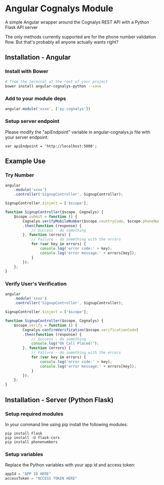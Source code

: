 # Angular Cognalys Module
A simple Angular wrapper around the Cognalys REST API with a Python Flask API server

The only methods currently supported are for the phone number validation flow. But that's probably all anyone actually wants right?

## Installation - Angular
### Install with Bower
```bash
# from the terminal at the root of your project
bower install angular-cognalys-python --save
```
### Add to your module deps
```js
angular.module('xxxx', ['py.cognalys'])
```
### Setup server endpoint
Please modify the "apiEndpoint" variable in angular-cognalys.js file with your server endpoint:
```
var apiEndpoint = 'http://localhost:5000';
```

## Example Use
### Try Number
```js
angular
    .module('xxxx')
    .controller('SignupController', SignupController);

SignupController.$inject = ['$scope'];

function SignupController($scope, Cognalys) {
	$scope.submit = function () {
		Cognalys.verifyMobileNumber($scope.countryCode, $scope.phoneNumber)
		.then(function (response) {
			// Success - do something
		}, function (errors) {
			// Failure - do something with the errors
			for (var key in errors) {
				console.log('error code:' + key);
				console.log('error message:' + errors[key]);
			}
		});
	};
}
```
### Verify User's Verification
```js
angular
    .module('xxxx')
    .controller('SignupController', SignupController);

SignupController.$inject = ['$scope'];

function SignupController($scope, Cognalys) {
	$scope.verify = function () {
		Cognalys.confirmVerification($scope.verificationCode)
		.then(function (response) {
			// Success - do something
			console.log("Ok Call Placed!");
		}, function (errors) {
			// Failure - do something with the errors
			for (var key in errors) {
				console.log('error code:' + key);
				console.log('error message:' + errors[key]);
			}
		});
	};
}
```

## Installation - Server (Python Flask)


### Setup required modules
In your command line using pip install the following modules:
```
pip install Flask
pip install -U flask-cors
pip install phonenumbers
```


### Setup variables
Replace the Python variables with your app id and access token:
```python
appId = "APP ID HERE"
accessToken = "ACCESS TOKEN HERE"
```
